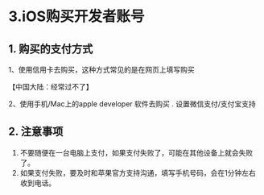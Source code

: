 # 3.iOS购买开发者账号

## 1. 购买的支付方式

1、使用信用卡去购买，这种方式常见的是在网页上填写购买

【中国大陆：经常过不了】

2、使用手机/Mac上的apple developer 软件去购买 . 设置微信支付/支付宝支持



## 2. 注意事项

1. 不要随便在一台电脑上支付，如果支付失败了，可能在其他设备上就会失败了。
2. 如果支付失败，要及时和苹果官方支持沟通，填写手机号码，会在1分钟左右收到电话。

